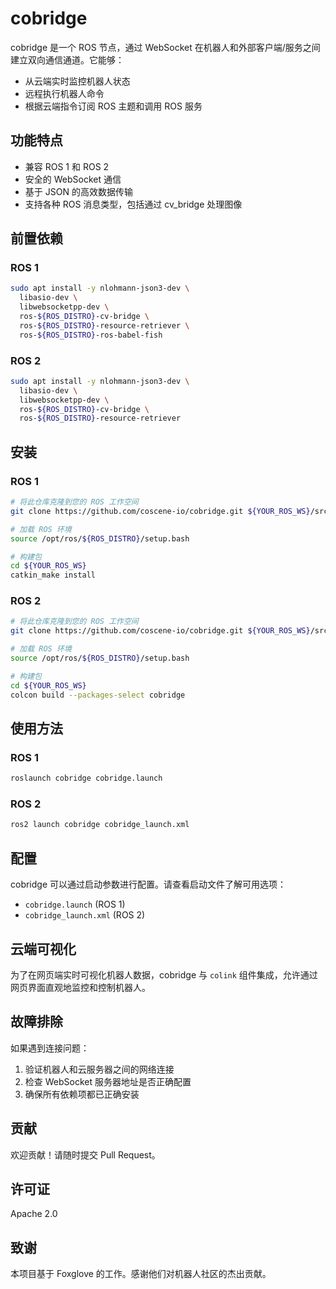 # cobridge

cobridge 是一个 ROS 节点，通过 WebSocket 在机器人和外部客户端/服务之间建立双向通信通道。它能够：

- 从云端实时监控机器人状态
- 远程执行机器人命令
- 根据云端指令订阅 ROS 主题和调用 ROS 服务

## 功能特点

- 兼容 ROS 1 和 ROS 2
- 安全的 WebSocket 通信
- 基于 JSON 的高效数据传输
- 支持各种 ROS 消息类型，包括通过 cv_bridge 处理图像

## 前置依赖

### ROS 1

```bash
sudo apt install -y nlohmann-json3-dev \
  libasio-dev \
  libwebsocketpp-dev \
  ros-${ROS_DISTRO}-cv-bridge \
  ros-${ROS_DISTRO}-resource-retriever \
  ros-${ROS_DISTRO}-ros-babel-fish
```

### ROS 2

```bash
sudo apt install -y nlohmann-json3-dev \
  libasio-dev \
  libwebsocketpp-dev \
  ros-${ROS_DISTRO}-cv-bridge \
  ros-${ROS_DISTRO}-resource-retriever
```

## 安装

### ROS 1

```bash
# 将此仓库克隆到您的 ROS 工作空间
git clone https://github.com/coscene-io/cobridge.git ${YOUR_ROS_WS}/src/cobridge

# 加载 ROS 环境
source /opt/ros/${ROS_DISTRO}/setup.bash

# 构建包
cd ${YOUR_ROS_WS}
catkin_make install
```

### ROS 2

```bash
# 将此仓库克隆到您的 ROS 工作空间
git clone https://github.com/coscene-io/cobridge.git ${YOUR_ROS_WS}/src/cobridge

# 加载 ROS 环境
source /opt/ros/${ROS_DISTRO}/setup.bash

# 构建包
cd ${YOUR_ROS_WS}
colcon build --packages-select cobridge
```

## 使用方法

### ROS 1

```bash
roslaunch cobridge cobridge.launch
```

### ROS 2

```bash
ros2 launch cobridge cobridge_launch.xml
```

## 配置

cobridge 可以通过启动参数进行配置。请查看启动文件了解可用选项：

- `cobridge.launch` (ROS 1)
- `cobridge_launch.xml` (ROS 2)

## 云端可视化

为了在网页端实时可视化机器人数据，cobridge 与 `colink` 组件集成，允许通过网页界面直观地监控和控制机器人。

## 故障排除

如果遇到连接问题：

1. 验证机器人和云服务器之间的网络连接
2. 检查 WebSocket 服务器地址是否正确配置
3. 确保所有依赖项都已正确安装

## 贡献

欢迎贡献！请随时提交 Pull Request。

## 许可证

Apache 2.0

## 致谢

本项目基于 Foxglove 的工作。感谢他们对机器人社区的杰出贡献。
